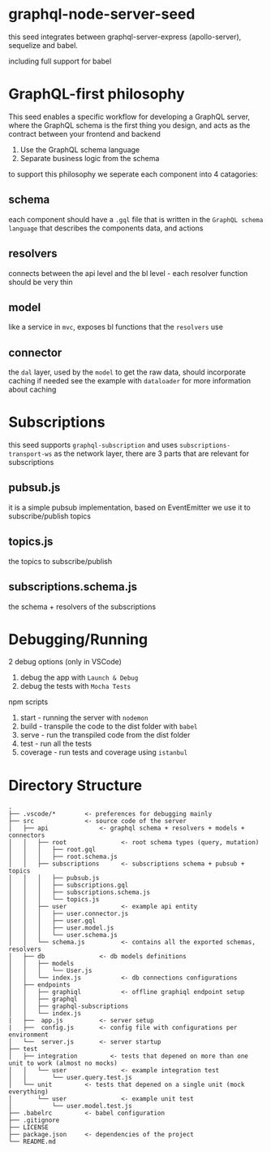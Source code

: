 # graphql-node-server-seed
this seed integrates between graphql-server-express (apollo-server), sequelize and babel.

including full support for babel

# GraphQL-first philosophy
This seed enables a specific workflow for developing a GraphQL server, where the GraphQL schema is the first thing you design, and acts as the contract between your frontend and backend

1. Use the GraphQL schema language
2. Separate business logic from the schema

to support this philosophy we seperate each component into 4 catagories:
## schema
each component should have a `.gql` file that is written in the `GraphQL schema language` that describes the components data, and actions
## resolvers
connects between the api level and the bl level - each resolver function should be very thin 
## model
like a service in `mvc`, exposes bl functions that the `resolvers` use
## connector
the `dal` layer, used by the `model` to get the raw data, should incorporate caching if needed see the example with `dataloader` for more information about caching

# Subscriptions
this seed supports `graphql-subscription` and uses `subscriptions-transport-ws` as the network layer,
there are 3 parts that are relevant for subscriptions

## pubsub.js
 it is a simple pubsub implementation, based on EventEmitter
 we use it to subscribe/publish topics

## topics.js
the topics to subscribe/publish

## subscriptions.schema.js
the schema + resolvers of the subscriptions

# Debugging/Running

2 debug options (only in VSCode)
1.  debug the app with `Launch & Debug`
2.  debug the tests with `Mocha Tests`

npm scripts
1. start - running the server with `nodemon`
2. build - transpile the code to the dist folder with `babel`
3. serve - run the transpiled code from the dist folder
4. test  - run all the tests
5. coverage - run tests and coverage using `istanbul`

# Directory Structure

```
.
├── .vscode/*        <- preferences for debugging mainly
├── src              <- source code of the server
│   ├── api              <- graphql schema + resolvers + models + connectors
│   │   ├── root               <- root schema types (query, mutation)
│   │   │   ├── root.gql
│   │   │   ├── root.schema.js
│   │   ├── subscriptions      <- subscriptions schema + pubsub + topics
│   │   │   ├── pubsub.js
│   │   │   ├── subscriptions.gql
│   │   │   ├── subscriptions.schema.js
│   │   │   └── topics.js
│   │   ├── user               <- example api entity
│   │   │   ├── user.connector.js
│   │   │   ├── user.gql
│   │   │   ├── user.model.js
│   │   │   └── user.schema.js
│   │   └── schema.js          <- contains all the exported schemas, resolvers
│   ├── db               <- db models definitions
│   │   ├── models
│   │   │   └── User.js
│   │   └── index.js           <- db connections configurations
│   ├── endpoints
│   │   ├── graphiql           <- offline graphiql endpoint setup
│   │   ├── graphql
│   │   ├── graphql-subscriptions
│   │   └── index.js           
|   ├──  app.js          <- server setup
|   ├──  config.js       <- config file with configurations per environment
│   └──  server.js       <- server startup   
├── test                       
│   ├── integration         <- tests that depened on more than one unit to work (almost no mocks)
│   │   └── user               <- example integration test
│   │       └── user.query.test.js
│   └── unit         <- tests that depened on a single unit (mock everything)
│       └── user               <- example unit test
│           └── user.model.test.js
├── .babelrc         <- babel configuration
├── .gitignore
├── LICENSE
├── package.json     <- dependencies of the project
└── README.md
```
